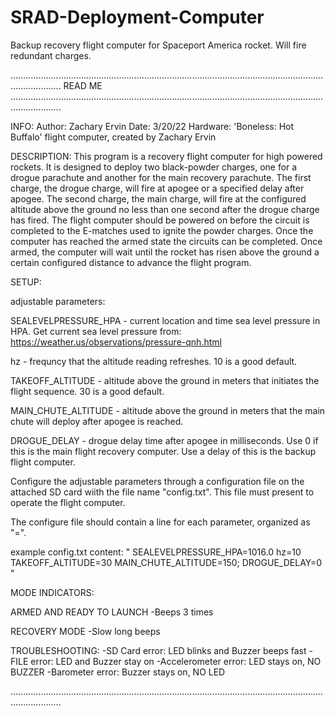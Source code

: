 # SRAD-Deployment-Computer
Backup recovery flight computer for Spaceport America rocket. Will fire redundant charges.

  
................................................................................................................................................
READ ME
................................................................................................................................................

  INFO:
  Author: Zachary Ervin
  Date: 3/20/22
  Hardware: 'Boneless: Hot Buffalo' flight computer, created by Zachary Ervin

  DESCRIPTION:
  This program is a recovery flight computer for high powered rockets. It is designed to deploy two black-powder charges, 
  one for a drogue parachute and another for the main recovery parachute. The first charge, the drogue charge, will fire
  at apogee or a specified delay after apogee. The second charge, the main charge, will fire at the configured altitude 
  above the ground no less than one second after the drogue charge has fired. The flight computer should be powered on
  before the circuit is completed to the E-matches used to ignite the powder charges. Once the computer has reached the 
  armed state the circuits can be completed. Once armed, the computer will wait until the rocket has risen above the 
  ground a certain configured distance to advance the flight program. 


  SETUP:

  adjustable parameters:
  
  SEALEVELPRESSURE_HPA  - current location and time sea level pressure in HPA. 
                          Get current sea level pressure from: https://weather.us/observations/pressure-qnh.html
  
  hz - frequncy that the altitude reading refreshes. 10 is a good default. 
  
  TAKEOFF_ALTITUDE - altitude above the ground in meters that initiates the flight sequence. 30 is a good default. 
  
  MAIN_CHUTE_ALTITUDE - altitude above the ground in meters that the main chute will deploy after apogee is reached. 
  
  DROGUE_DELAY -  drogue delay time after apogee in milliseconds. Use 0 if this is the main flight recovery computer. 
                  Use a delay of this is the backup flight computer. 


  Configure the adjustable parameters through a configuration file on the attached SD card wiith the file name "config.txt". 
  This file must present to operate the flight computer.

  The configure file should contain a line for each parameter, organized as "<parameterName>=<value>".

  example config.txt content:
  "
  SEALEVELPRESSURE_HPA=1016.0
  hz=10
  TAKEOFF_ALTITUDE=30
  MAIN_CHUTE_ALTITUDE=150;
  DROGUE_DELAY=0
  "
  

  MODE INDICATORS:

  
  ARMED AND READY TO LAUNCH
  -Beeps 3 times

  RECOVERY MODE
  -Slow long beeps
  

  
  TROUBLESHOOTING:
  -SD Card error:       LED blinks and Buzzer beeps fast 
  -FILE error:          LED and Buzzer stay on
  -Accelerometer error: LED stays on, NO BUZZER
  -Barometer error:     Buzzer stays on, NO LED

................................................................................................................................................
